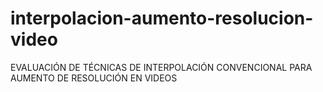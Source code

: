 # interpolacion-aumento-resolucion-video
EVALUACIÓN DE TÉCNICAS DE INTERPOLACIÓN CONVENCIONAL PARA AUMENTO DE RESOLUCIÓN EN VIDEOS
